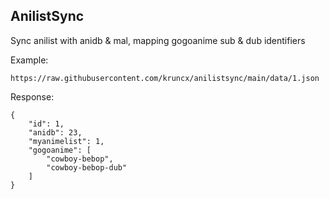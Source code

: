 ## AnilistSync
Sync anilist with anidb & mal, mapping gogoanime sub & dub identifiers

Example:

```
https://raw.githubusercontent.com/kruncx/anilistsync/main/data/1.json
```

Response:
```
{
    "id": 1,
    "anidb": 23,
    "myanimelist": 1,
    "gogoanime": [
        "cowboy-bebop",
        "cowboy-bebop-dub"
    ]
}
```